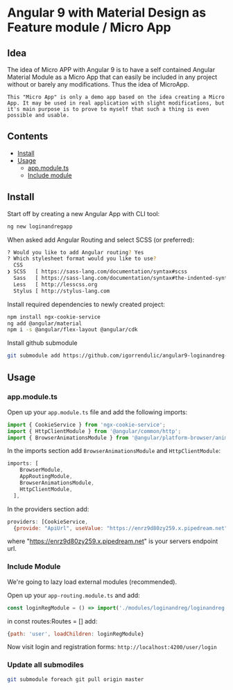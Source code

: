 # Angular 9 with Material Design as Feature module / Micro App

## Idea

The idea of Micro APP with Angular 9 is to have a self contained Angular Material Module as a Micro App that can easily be included in any project without or barely any modifications. Thus the idea of MicroApp. 

`This "Micro App" is only a demo app based on the idea creating a Micro App. It may be used in real application with slight modifications, but it's main purpose is to prove to myself that such a thing is even possible and usable.`

## Contents

- [Install](#install)
- [Usage](#usage)
    - [app.module.ts](#app.module.ts)
    - [Include module](#include-module)

## Install

Start off by creating a new Angular App with CLI tool:
```bash
ng new loginandregapp
```

When asked add Angular Routing and select SCSS (or preferred):
```bash
? Would you like to add Angular routing? Yes
? Which stylesheet format would you like to use? 
  CSS 
❯ SCSS   [ https://sass-lang.com/documentation/syntax#scss                ] 
  Sass   [ https://sass-lang.com/documentation/syntax#the-indented-syntax ] 
  Less   [ http://lesscss.org                                             ] 
  Stylus [ http://stylus-lang.com                                         ] 
```

Install required dependencies to newly created project:
```bash
npm install ngx-cookie-service
ng add @angular/material
npm i -s @angular/flex-layout @angular/cdk
```

Install github submodule
```bash
git submodule add https://github.com/igorrendulic/angular9-loginandreg-module.git src/app/modules/loginandreg
```

## Usage


### app.module.ts

Open up your `app.module.ts` file and add the following imports:
```javascript
import { CookieService } from 'ngx-cookie-service';
import { HttpClientModule } from '@angular/common/http';
import { BrowserAnimationsModule } from '@angular/platform-browser/animations';
```

In the imports section add `BrowserAnimationsModule` and `HttpClientModule`:
```javascript
imports: [
    BrowserModule,
    AppRoutingModule,
    BrowserAnimationsModule,
    HttpClientModule,
  ],
```

In the providers section add:
```javascript
providers: [CookieService, 
  {provide: "ApiUrl", useValue: "https://enrz9d80zy259.x.pipedream.net"}],
```
where "https://enrz9d80zy259.x.pipedream.net" is your servers endpoint url.

### Include Module

We're going to lazy load external modules (recommended).

Open up your `app-routing.module.ts` and add:
```javascript
const loginRegModule = () => import('./modules/loginandreg/loginandreg.module').then(x => x.LoginandregModule)
```

in const routes:Routes = [] add:
```javascript
{path: 'user', loadChildren: loginRegModule}
```

Now visit login and registration forms: `http://localhost:4200/user/login`

### Update all submodiles

```bash
git submodule foreach git pull origin master
```

